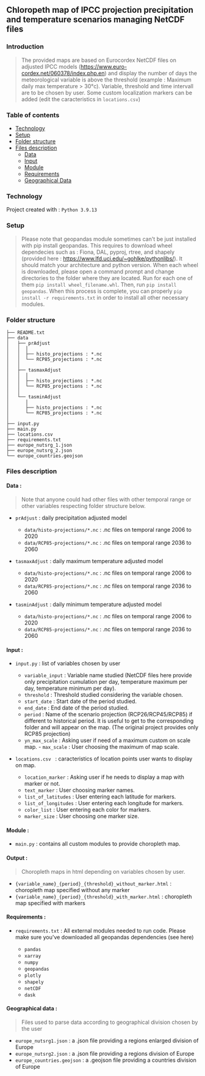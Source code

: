 ## Chloropeth map of IPCC projection precipitation and temperature scenarios managing NetCDF files

### Introduction

> The provided maps are based on Eurocordex NetCDF files on adjusted IPCC models (https://www.euro-cordex.net/060378/index.php.en) and display 
the number of days the meteorological variable is above the threshold (example : Maximum daily max temperature > 30°c). Variable, threshold and time intervall are to be chosen by user. Some custom localization markers can be added (edit the caracteristics in ```locations.csv```)
<!-- toc -->
### Table of contents

- [Technology](#technology)
- [Setup](#setup)
- [Folder structure](#folder-structure)
- [Files description](#files-description)
	* [Data](#data)
	* [Input](#input)
	* [Module](#module)
	* [Requirements](#requirements)
	* [Geographical Data](#geographical-data)

### Technology 

Project created with :
```Python 3.9.13```

### Setup

> Please note that geopandas module sometimes can't be just installed with pip install geopandas. This requires to download wheel dependecies such as : Fiona, DAL, pyproj, rtree, and shapely (provided here : https://www.lfd.uci.edu/~gohlke/pythonlibs/). It should match your architecture and python version. When each wheel is downloaded, please open a command prompt and change directories to the folder where they are located. Run for each one of them ```pip install wheel_filename.whl```. Then, run ```pip install geopandas```. When this process is complete, you can properly ```pip install -r requirements.txt``` in order to install all other necessary modules.
<!-- toc -->
### Folder structure
```
├── README.txt          
├── data
│   ├── prAdjust 
│   │  │
│   │  ├── histo_projections : *.nc
│   │  └── RCP85_projections : *.nc
│   │
│   ├── tasmaxAdjust
│   │  │
│   │  ├── histo_projections : *.nc
│   │  └── RCP85_projections : *.nc
│   │
│   └── tasminAdjust
│      │
│      ├── histo_projections : *.nc
│      └── RCP85_projections : *.nc
│
├── input.py              
├── main.py 
├── locations.csv            
├── requirements.txt                          
├── europe_nutsrg_1.json         
├── europe_nutsrg_2.json            
└── europe_countries.geojson   
```
### Files description
#### Data : 

> Note that anyone could had  other files with other temporal range or other variables respecting folder structure below.
<!-- toc -->
- ```prAdjust``` : daily precipitation adjusted model 
	- ```data/histo-projections/*.nc``` : .nc files on temporal range 2006 to 2020
	- ```data/RCP85-projections/*.nc``` : .nc files on temporal range 2036 to 2060

- ```tasmaxAdjust``` : daily maximum temperature adjusted model
	- ```data/histo-projections/*.nc``` : .nc files on temporal range 2006 to 2020
	- ```data/RCP85-projections/*.nc``` : .nc files on temporal range 2036 to 2060

- ```tasminAdjust``` : daily minimum temperature adjusted model

	- ```data/histo-projections/*.nc``` : .nc files on temporal range 2006 to 2020 
	- ```data/RCP85-projections/*.nc``` : .nc files on temporal range 2036 to 2060

#### Input :

- ```input.py``` : list of variables chosen by user
	- ```variable_input``` : Variable name studied (NetCDF files here provide only precipitation cumulation per day, temperature maximum per day, temperature minimum per day).
	- ```threshold``` : Threshold studied considering the variable chosen.
	- ```start_date``` : Start date of the period studied.
	- ```end_date``` : End date of the period studied.
	- ```period``` : Name of the scenario projection (RCP26/RCP45/RCP85) if different to historical period. It is useful to get to the corresponding folder and will appear on the map. (The original project provides only RCP85 projection)
	- ```yn_max_scale``` : Asking user if need of a maximum custom on scale map.
			- ```max_scale``` : User choosing the maximum of map scale.

- ```locations.csv ``` : caracteristics of location points user wants to display on map.
	- ```location_marker``` : Asking user if he needs to display a map with marker or not.
	- ```text_marker``` : User choosing marker names.
	- ```list_of_latitudes``` : User entering each latitude for markers.
	- ```list_of_longitudes``` : User entering each longitude for markers.
	- ```color_list``` : User entering each color for markers.
	- ```marker_size``` : User choosing one marker size.

#### Module :

- ```main.py``` : contains all custom modules to provide choropleth map.

#### Output :

> Choropleth maps in html depending on variables chosen by user.
<!-- toc -->

- ```{variable_name}_{period}_{threshold}_without_marker.html``` : choropleth map specified without any marker
- ```{variable_name}_{period}_{threshold}_with_marker.html``` : choropleth map specified with markers

#### Requirements : 


-  ```requirements.txt``` : All external modules needed to run code. Please make sure you've downloaded all geopandas dependencies (see here)

	- ```pandas```
	- ```xarray```
	- ```numpy```
	- ```geopandas```
	- ```plotly```
	- ```shapely```
	- ```netCDF```
	- ```dask```

#### Geographical data : 

> Files used to parse data according to geographical division chosen by the user
<!-- toc -->

- ```europe_nutsrg1.json``` : a .json file providing a regions enlarged division of Europe
- ```europe_nutsrg2.json``` : a .json file providing a regions division of Europe
- ```europe_countries.geojson``` : a .geojson file providing a countries division of Europe

         
